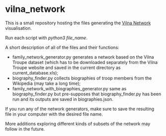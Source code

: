 # vilna_network

This is a small repository hosting the files generating the [Vilna Network](https://vilna.network) visualisation.

Run each script with *python3 file_name*.

A short description of all of the files and their functions:
- family_network_generator.py generates a network based on the Vilna Troupe dataset (which has to be downloaded separately from the Vilna Troupe website and saved in the current directory as current_database.xls);
- biography_finder.py collects biographies of troop members from the Wikipedia (may take a long time);
- family_network_with_biographies_generator.py same as biography_finder.py but pre-supposes that biography_finder.py has been run and its outputs are saved in biographies.json.

If you run any of the network generators, make sure to save the resulting file in your computer with the desired file name.

More additions exploring different kinds of subsets of the network may follow in the future.
